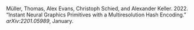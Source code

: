 Müller, Thomas, Alex Evans, Christoph Schied, and Alexander Keller.
2022. “Instant Neural Graphics Primitives with a Multiresolution Hash
Encoding.” *arXiv:2201.05989*, January.

